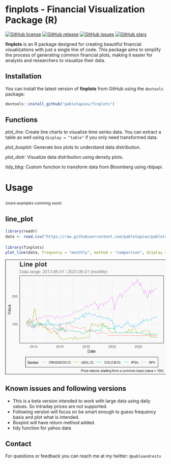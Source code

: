 # finplots - Financial Visualization Package (R)

[![GitHub license](https://img.shields.io/github/license/your-username/finplots.svg)](https://github.com/your-username/finplots/blob/master/LICENSE)
[![GitHub release](https://img.shields.io/github/release/your-username/finplots.svg)](https://github.com/your-username/finplots/releases)
[![GitHub issues](https://img.shields.io/github/issues/your-username/finplots.svg)](https://github.com/your-username/finplots/issues)
[![GitHub stars](https://img.shields.io/github/stars/your-username/finplots.svg)](https://github.com/your-username/finplots/stargazers)

**finplots** is an R package designed for creating beautiful financial visualizations with just a single line of code. This package aims to simplify the process of generating common financial plots, making it easier for analysts and researchers to visualize their data.

## Installation

You can install the latest version of **finplots** from GitHub using the `devtools` package:

~~~r
devtools::install_github("pablotapiav/finplots")
~~~


## Functions

*plot_line:* Create line charts to visualize time series data. You can extract a table as well using `display = "table"` if you only need transformed data.

*plot_boxplot:* Generate box plots to understand data distribution.

*plot_distr:* Visualize data distribution using density plots.

*tidy_bbg:* Custom function to transform data from Bloomberg using rblpapi.


# Usage
<sub>(more examples comming soon)</sub>

## line_plot
~~~r
library(readr)
data <- read.csv("https://raw.githubusercontent.com/pablotapiav/pablotapiav.github.io/master/raw_sample.csv")

library(finplots)
plot_line(data, frequency = "monthly", method = "comparison", display = "plot")
~~~

![Plot line example](https://raw.githubusercontent.com/pablotapiav/finplots/website/plotline600.png)

## Known issues and following versions
* This is a beta version intended to work with large data using daily values. So intraday prices are not supported.
* Following version will focus on be smart enough to guess frequency basis and plot what is intended.
* Boxplot will have return method added.
* tidy function for yahoo data 


## Contact

For questions or feedback you can reach me at my twitter: `@pabloandrestv`

